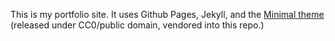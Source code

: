 This is my portfolio site. It uses Github Pages, Jekyll, and the [Minimal theme](https://github.com/pages-themes/minimal) (released under CC0/public domain, vendored into this repo.) 